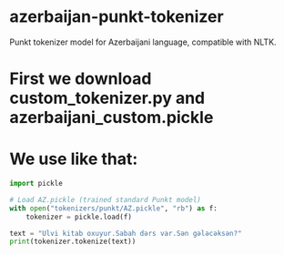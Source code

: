 # azerbaijan-punkt-tokenizer
Punkt tokenizer model for Azerbaijani language, compatible with NLTK.

# First we download custom_tokenizer.py and azerbaijani_custom.pickle 

# We use like that:

```python
import pickle

# Load AZ.pickle (trained standard Punkt model)
with open("tokenizers/punkt/AZ.pickle", "rb") as f:
    tokenizer = pickle.load(f)

text = "Ulvi kitab oxuyur.Sabah dərs var.Sən gələcəksən?"
print(tokenizer.tokenize(text))
